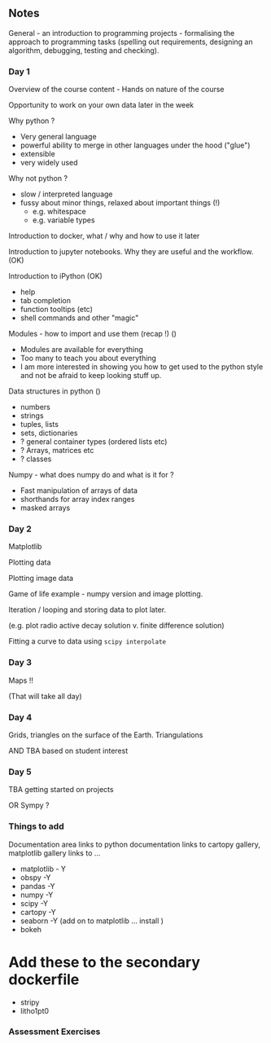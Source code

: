 ## Notes

General - an introduction to programming projects - formalising the approach to programming
tasks (spelling out requirements, designing an algorithm, debugging, testing and checking).




### Day 1

Overview of the course content - Hands on nature of the course

Opportunity to work on your own data later in the week

Why python ?
  - Very general language
  - powerful ability to merge in other languages under the hood ("glue")
  - extensible
  - very widely used

Why not python ?
  - slow / interpreted language
  - fussy about minor things, relaxed about important things (!)
    - e.g. whitespace
    - e.g. variable types

Introduction to docker, what / why and how to use it later

Introduction to jupyter notebooks. Why they are useful and the workflow. (OK)

Introduction to iPython (OK)

  - help
  - tab completion
  - function tooltips (etc)
  - shell commands and other "magic"

Modules - how to import and use them (recap !)  ()

  - Modules are available for everything
  - Too many to teach you about everything
  - I am more interested in showing you how to get used to the python style and not be afraid to keep looking stuff up.

Data structures in python ()
  - numbers
  - strings
  - tuples, lists
  - sets, dictionaries
  - ? general container types (ordered lists etc)
  - ? Arrays, matrices etc
  - ? classes

Numpy - what does numpy do and what is it for ?

  - Fast manipulation of arrays of data
  - shorthands for array index ranges
  - masked arrays


### Day 2

Matplotlib

Plotting data

Plotting image data

Game of life example - numpy version and image plotting.

Iteration / looping and storing data to plot later.

(e.g. plot radio active decay solution v. finite difference solution)

Fitting a curve to data using `scipy interpolate`

### Day 3

Maps !!

(That will take all day)

### Day 4

Grids, triangles on the surface of the Earth. Triangulations 

AND TBA based on student interest


### Day 5

TBA getting started on projects

OR Sympy ?


### Things to add

Documentation area
 links to python documentation
 links to cartopy gallery, matplotlib gallery
 links to ...

  - matplotlib - Y
  - obspy       -Y
  - pandas      -Y
  - numpy       -Y
  - scipy       -Y
  - cartopy     -Y
  - seaborn     -Y (add on to matplotlib ... install )
  - bokeh

# Add these to the secondary dockerfile
  - stripy
  - litho1pt0



### Assessment Exercises
